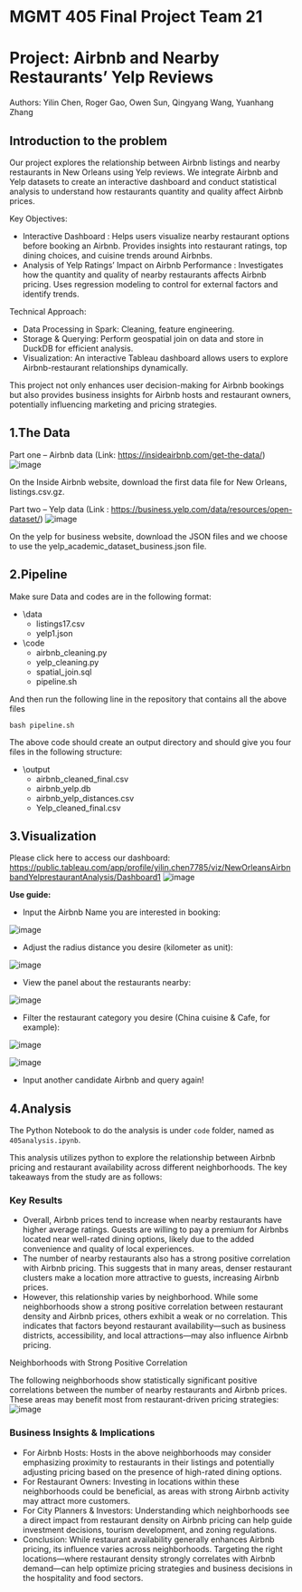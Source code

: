 # MGMT 405 Final Project Team 21
# Project: Airbnb and Nearby Restaurants’ Yelp Reviews

Authors: Yilin Chen, Roger Gao, Owen Sun, Qingyang Wang, Yuanhang Zhang

## Introduction to the problem
Our project explores the relationship between Airbnb listings and nearby restaurants in New Orleans using Yelp reviews. We integrate Airbnb and Yelp datasets to create an interactive dashboard and conduct statistical analysis to understand how restaurants quantity and quality affect Airbnb prices.

Key Objectives:
- Interactive Dashboard : Helps users visualize nearby restaurant options before booking an Airbnb.
Provides insights into restaurant ratings, top dining choices, and cuisine trends around Airbnbs.
- Analysis of Yelp Ratings’ Impact on Airbnb Performance : Investigates how the quantity and quality of nearby restaurants affects Airbnb pricing.
Uses regression modeling to control for external factors and identify trends.

Technical Approach:
- Data Processing in Spark: Cleaning, feature engineering.
- Storage & Querying: Perform geospatial join on data and store in DuckDB for efficient analysis.
- Visualization: An interactive Tableau dashboard allows users to explore Airbnb-restaurant relationships dynamically.

This project not only enhances user decision-making for Airbnb bookings but also provides business insights for Airbnb hosts and restaurant owners, potentially influencing marketing and pricing strategies.

## 1.The Data

Part one – Airbnb data (Link: https://insideairbnb.com/get-the-data/)
![image](https://github.com/user-attachments/assets/0dc032f8-8be6-4f7b-b5f5-782ec928c4f0)

On the Inside Airbnb website, download the first data file for New Orleans, listings.csv.gz.

Part two – Yelp data (Link : https://business.yelp.com/data/resources/open-dataset/)
![image](https://github.com/user-attachments/assets/c9728089-119e-41eb-9040-02c6ee403ae1)

On the yelp for business website, download the JSON files and we choose to use the yelp_academic_dataset_business.json file.

## 2.Pipeline

Make sure Data and codes are in the following format:  
- \data
  - listings17.csv
  - yelp1.json
- \code
  - airbnb_cleaning.py
  - yelp_cleaning.py
  - spatial_join.sql
  - pipeline.sh

And then run the following line in the repository that contains all the above files

```
bash pipeline.sh
```

The above code should create an output directory and should give you four files in the following structure:  
- \output
  - airbnb_cleaned_final.csv
  - airbnb_yelp.db
  - airbnb_yelp_distances.csv
  - Yelp_cleaned_final.csv

## 3.Visualization

Please click here to access our dashboard: https://public.tableau.com/app/profile/yilin.chen7785/viz/NewOrleansAirbnbandYelprestaurantAnalysis/Dashboard1
![image](https://github.com/user-attachments/assets/bbd46987-e6e5-4516-b990-ebeacd346d41)

**Use guide:**

- Input the Airbnb Name you are interested in booking:

![image](https://github.com/user-attachments/assets/7707d6b5-fd26-4421-9260-adfc51d32343)

- Adjust the radius distance you desire (kilometer as unit):

![image](https://github.com/user-attachments/assets/a440fa36-5526-47fa-9ef0-cb78af4c1ad0)

- View the panel about the restaurants nearby:

![image](https://github.com/user-attachments/assets/6bb73b89-156d-4584-bbc0-8d25058ecc24)

- Filter the restaurant category you desire (China cuisine & Cafe, for example):

![image](https://github.com/user-attachments/assets/8189487c-be3a-4f66-b2ee-77fa1fcc0dda)

![image](https://github.com/user-attachments/assets/75593558-8bc0-4efc-94ee-7ce730f9be22)

- Input another candidate Airbnb and query again!

## 4.Analysis

The Python Notebook to do the analysis is under `code` folder, named as  `405analysis.ipynb`.

This analysis utilizes python to explore the relationship between Airbnb pricing and restaurant availability across different neighborhoods. The key takeaways from the study are as follows:

### Key Results

- Overall, Airbnb prices tend to increase when nearby restaurants have higher average ratings. Guests are willing to pay a premium for Airbnbs located near well-rated dining options, likely due to the added convenience and quality of local experiences.
- The number of nearby restaurants also has a strong positive correlation with Airbnb pricing. This suggests that in many areas, denser restaurant clusters make a location more attractive to guests, increasing Airbnb prices.
- However, this relationship varies by neighborhood. While some neighborhoods show a strong positive correlation between restaurant density and Airbnb prices, others exhibit a weak or no correlation. This indicates that factors beyond restaurant availability—such as business districts, accessibility, and local attractions—may also influence Airbnb pricing.

Neighborhoods with Strong Positive Correlation

The following neighborhoods show statistically significant positive correlations between the number of nearby restaurants and Airbnb prices. These areas may benefit most from restaurant-driven pricing strategies:
![image](https://github.com/user-attachments/assets/1311618f-4d14-4f9c-86ac-404e30579015)

### Business Insights & Implications

- For Airbnb Hosts: Hosts in the above neighborhoods may consider emphasizing proximity to restaurants in their listings and potentially adjusting pricing based on the presence of high-rated dining options.
- For Restaurant Owners: Investing in locations within these neighborhoods could be beneficial, as areas with strong Airbnb activity may attract more customers.
- For City Planners & Investors: Understanding which neighborhoods see a direct impact from restaurant density on Airbnb pricing can help guide investment decisions, tourism development, and zoning regulations.
- Conclusion: While restaurant availability generally enhances Airbnb pricing, its influence varies across neighborhoods. Targeting the right locations—where restaurant density strongly correlates with Airbnb demand—can help optimize pricing strategies and business decisions in the hospitality and food sectors.

